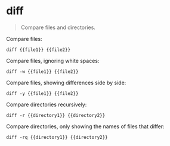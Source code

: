 diff
====

> Compare files and directories.

Compare files:

    diff {{file1}} {{file2}}

Compare files, ignoring white spaces:

    diff -w {{file1}} {{file2}}

Compare files, showing differences side by side:

    diff -y {{file1}} {{file2}}

Compare directories recursively:

    diff -r {{directory1}} {{directory2}}

Compare directories, only showing the names of files that differ:

    diff -rq {{directory1}} {{directory2}}

